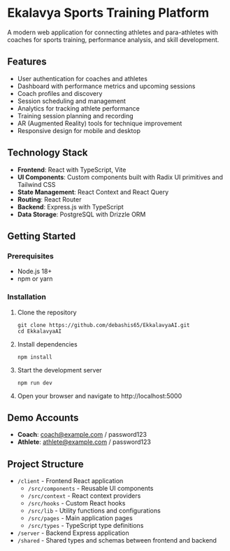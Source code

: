# Ekalavya Sports Training Platform

A modern web application for connecting athletes and para-athletes with coaches for sports training, performance analysis, and skill development.

## Features

- User authentication for coaches and athletes
- Dashboard with performance metrics and upcoming sessions
- Coach profiles and discovery
- Session scheduling and management
- Analytics for tracking athlete performance
- Training session planning and recording
- AR (Augmented Reality) tools for technique improvement
- Responsive design for mobile and desktop

## Technology Stack

- **Frontend**: React with TypeScript, Vite
- **UI Components**: Custom components built with Radix UI primitives and Tailwind CSS
- **State Management**: React Context and React Query
- **Routing**: React Router
- **Backend**: Express.js with TypeScript
- **Data Storage**: PostgreSQL with Drizzle ORM

## Getting Started

### Prerequisites

- Node.js 18+
- npm or yarn

### Installation

1. Clone the repository
   ```
   git clone https://github.com/debashis65/EkkalavyaAI.git
   cd EkkalavyaAI
   ```

2. Install dependencies
   ```
   npm install
   ```

3. Start the development server
   ```
   npm run dev
   ```

4. Open your browser and navigate to http://localhost:5000

## Demo Accounts

- **Coach**: coach@example.com / password123
- **Athlete**: athlete@example.com / password123

## Project Structure

- `/client` - Frontend React application
  - `/src/components` - Reusable UI components
  - `/src/context` - React context providers
  - `/src/hooks` - Custom React hooks
  - `/src/lib` - Utility functions and configurations
  - `/src/pages` - Main application pages
  - `/src/types` - TypeScript type definitions
- `/server` - Backend Express application
- `/shared` - Shared types and schemas between frontend and backend